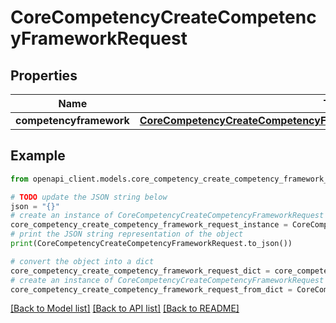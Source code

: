 # CoreCompetencyCreateCompetencyFrameworkRequest


## Properties

Name | Type | Description | Notes
------------ | ------------- | ------------- | -------------
**competencyframework** | [**CoreCompetencyCreateCompetencyFrameworkRequestCompetencyframework**](CoreCompetencyCreateCompetencyFrameworkRequestCompetencyframework.md) |  | 

## Example

```python
from openapi_client.models.core_competency_create_competency_framework_request import CoreCompetencyCreateCompetencyFrameworkRequest

# TODO update the JSON string below
json = "{}"
# create an instance of CoreCompetencyCreateCompetencyFrameworkRequest from a JSON string
core_competency_create_competency_framework_request_instance = CoreCompetencyCreateCompetencyFrameworkRequest.from_json(json)
# print the JSON string representation of the object
print(CoreCompetencyCreateCompetencyFrameworkRequest.to_json())

# convert the object into a dict
core_competency_create_competency_framework_request_dict = core_competency_create_competency_framework_request_instance.to_dict()
# create an instance of CoreCompetencyCreateCompetencyFrameworkRequest from a dict
core_competency_create_competency_framework_request_from_dict = CoreCompetencyCreateCompetencyFrameworkRequest.from_dict(core_competency_create_competency_framework_request_dict)
```
[[Back to Model list]](../README.md#documentation-for-models) [[Back to API list]](../README.md#documentation-for-api-endpoints) [[Back to README]](../README.md)


